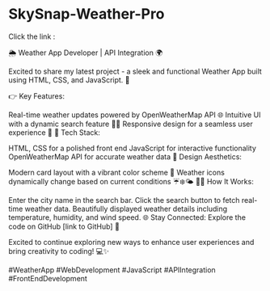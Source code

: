 # SkySnap-Weather-Pro

Click the link : 

🌦️ Weather App Developer | API Integration 🌍

Excited to share my latest project - a sleek and functional Weather App built using HTML, CSS, and JavaScript. 🚀

👉 Key Features:

Real-time weather updates powered by OpenWeatherMap API 🌐
Intuitive UI with a dynamic search feature 🕵️‍♂️
Responsive design for a seamless user experience 📱
🔧 Tech Stack:

HTML, CSS for a polished front end
JavaScript for interactive functionality
OpenWeatherMap API for accurate weather data
🌈 Design Aesthetics:

Modern card layout with a vibrant color scheme 🎨
Weather icons dynamically change based on current conditions ☔❄️🌤️
👨‍💻 How It Works:

Enter the city name in the search bar.
Click the search button to fetch real-time weather data.
Beautifully displayed weather details including temperature, humidity, and wind speed.
🌐 Stay Connected:
Explore the code on GitHub [link to GitHub] 🚀

Excited to continue exploring new ways to enhance user experiences and bring creativity to coding! 💻✨

#WeatherApp #WebDevelopment #JavaScript #APIIntegration #FrontEndDevelopment
